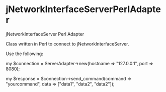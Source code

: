 # jNetworkInterfaceServerPerlAdapter

jNetworkInterfaceServer Perl Adapter

Class written in Perl to connect to jNetworkInterfaceServer.

Use the following:

my $connection = ServerAdapter->new(hostname => "127.0.0.1", port => 8080);

my $response = $connection->send_command(command => "yourcommand", data => ["data1", "data2", "data2"]);
